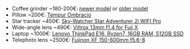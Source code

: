 - Coffee grinder ~180-200€: [newer model](https://www.crema.fi/fi/products/baratza/encore-esp/11729) or [older model](https://www.crema.fi/fi/products/baratza/encore/2293)
- Pillow ~200€: [Tempur Ombracio](https://fi.tempur.com/tyyny-FISMARTOMBRACIOM.html)
- Star tracker ~450€: [Sky-Watcher Star Adventurer 2i WIFI Pro](https://www.astroart-store.fi/product/2/star-adventurer-2i-wifi-pro)
- Wide-angle lens ~490€: [Viltrox 13mm f1.4 for Fuji X](https://www.fotonordic.fi/product/117568/viltrox-13mm-f14-xf-af-fuji-x)
- Laptop ~1000€: [Lenovo ThinkPad E16, Ryzen7, 16GB RAM, 512GB SSD](https://www.verkkokauppa.com/fi/product/908134/Lenovo-ThinkPad-E16-Gen-1-16-kannettava-Win-11-Pro-21JT0020M)
- Telephoto lens ~2500€: [Fujinon XF 150-600mm f5.6-8](https://www.fotonordic.fi/product/117743/fujifilm-fujinon-xf-150-600mmf56-8-r-lm-ois-wr)
